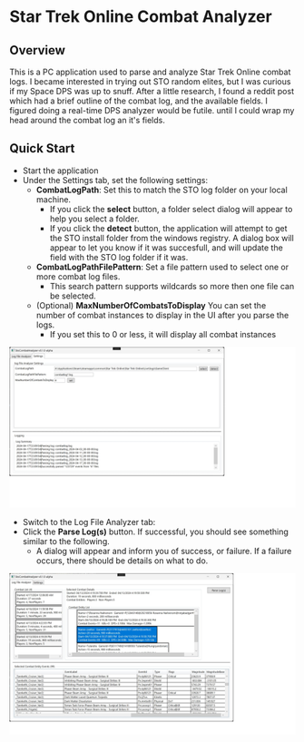 # Star Trek Online Combat Analyzer

## Overview
This is a PC application used to parse and analyze Star Trek Online combat logs. I became interested in trying out STO random elites, but I was curious if my Space DPS was up to snuff. After a little research, I found a reddit post which had a brief outline of the combat log, and the available fields. I figured doing a real-time DPS analyzer would be futile. until I could wrap my head around the combat log an it's fields.

## Quick Start
- Start the application
- Under the Settings tab, set the following settings:
  - **CombatLogPath**: Set this to match the STO log folder on your local machine.
    - If you click the **select** button, a folder select dialog will appear to help you select a folder.
    - If you click the **detect** button, the application will attempt to get the STO install folder from the windows registry. A dialog box will appear to let you know if it was succesfull, and will update the field with the STO log folder if it was.
  - **CombatLogPathFilePattern**: Set a file pattern used to select one or more combat log files.
    - This search pattern supports wildcards so more then one file can be selected.
  - (Optional) **MaxNumberOfCombatsToDisplay** You can set the number of combat instances to display in the UI after you parse the logs.
    - If you set this to 0 or less, it will display all combat instances

![Settings Tab](zxeltor.StoCombatAnalyser.Interface/Images/StoCombatAnalyzerScreenShot_Settings.jpg)
- Switch to the Log File Analyzer tab:
- Click the **Parse Log(s)** button. If successful, you should see something similar to the following.
  - A dialog will appear and inform you of success, or failure. If a failure occurs, there should be details on what to do.

![Main UI](zxeltor.StoCombatAnalyser.Interface/Images/StoCombatAnalyzerScreenShot.jpg)
